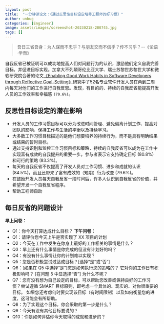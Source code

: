 ```yaml
---
layout: post
title:  "一分钟读论文：《通过反思性目标设定培养工程师的好习惯》"
author: unbug
categories: [Engineer]
image: assets/images/screenshot-20230218-200745.jpg
tags: []
---
```

> 吾日三省吾身：为人谋而不忠乎？与朋友交而不信乎？传不习乎？--《论语·学而》

自我反省已被证明可以成功地提高人们对问题行为的认识，激励他们定义自我完善目标，并促进目标实现。加拿大不列颠哥伦比亚大学、瑞士苏黎世苏黎世大学和微软研究院合著的论文[《Enabling Good Work Habits in Software Developers through Reflective Goal-Setting》][paper1-url]研究中了52名专业软件开发人员在两到三周内每天对他们的工作进行自我反思。发现，有目的的、持续的自我反省能提高开发人员的工作效率和幸福感 `(79.6%)`。

## 反思性目标设定的潜在影响
- 开发人员的工作习惯目标可以分为改进时间管理、避免偏离计划工作、提高对团队的影响、保持工作与生活的平衡以及持续学习。
- 大多数工作习惯目标描述的是他们想要培养的持续行为，而不是具有明确结果或结果的暂时目标。
- 通过支持识别和监控工作习惯目标和策略，持续的自我反省可以成为在工作中实现富有成效的自我提升的重要一步。参与者表示它支持确定目标 (80.8%) 和可行的策略 (83.3%)。
- 每天的自我反省不仅提高了开发人员对工作习惯、进步和成就的认识 (84.5%)，而且还带来了富有成效的（短期）行为改变 (79.6%)。
- 在鼓励开发人员每天自我反省一段时间后，许多人认识到自我反省的价值，并希望开发一个自我反省程序。
- 帮助工程师自助

## 每日反省的问题设计
**早上问卷：** 
- Q1：你今天打算达成什么目标？ 
**下午问卷：**
- Q1：请评价您今天上午是否实现了 XX 项目的计划
- Q2：今天在工作中发生在你身上最好的工作相关的事情是什么？
- Q3：早上还有什么事情是你完成的但没有计划好的吗？
- Q4：有没有什么事情让你的计划难以实现？
- Q5：您是否积极尝试过达成目标？[选择“是”或“否”]
- Q6：[如果在 Q5 中选择“是”]您是如何执行您的策略的？ 它对你的工作日有积极影响吗？ [在问题 5 中显选择“否”] 为什么不呢？
- Q7：您有没有想为自己设定的目标，可以帮助您改善或保持良好的工作习惯？尝试遵循 SMART 目标原则，即考虑一个具体的、现实的、对你很重要的目标。 如果您还考虑何时要实现该目标（有时间限制）以及如何衡量您的进度，这可能会有所帮助。
- Q8：为了实现这个目标，你会采取的第一步是什么？
- Q9：今天有没有其他目标要说的？
- Q10：你是如何评估你今天取得的成就和进步的？

[paper1-url]: https://ieeexplore.ieee.org/stamp/stamp.jsp?tp=&arnumber=8823032